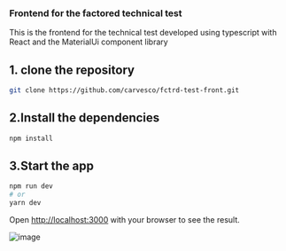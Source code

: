 
### Frontend for the factored technical test

This is the frontend for the technical test developed using typescript with React and the MaterialUi component library

## 1. clone the repository
```bash
git clone https://github.com/carvesco/fctrd-test-front.git
```

## 2.Install the dependencies
```bash
npm install
```
## 3.Start the app
```bash
npm run dev
# or
yarn dev
```
Open [http://localhost:3000](http://localhost:3000) with your browser to see the result.

![image](https://user-images.githubusercontent.com/20958791/196567473-f1d3a64b-1f06-4c15-a07f-615ec719c14a.png)
